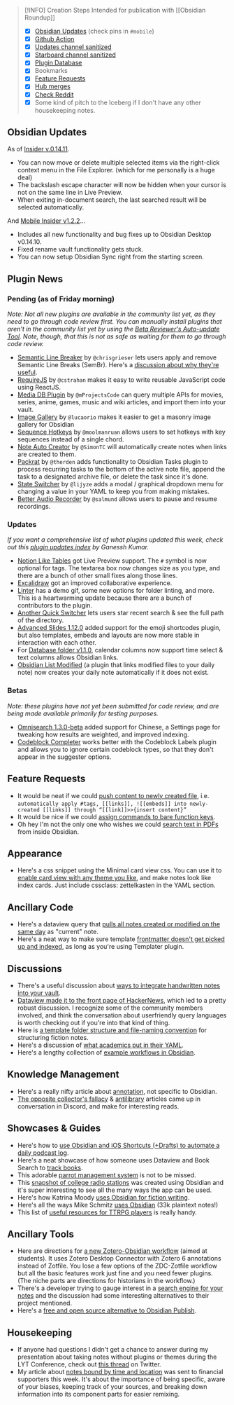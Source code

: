 > [!INFO] Creation Steps
> Intended for publication with [[Obsidian Roundup]]
> - [x] [Obsidian Updates](https://forum.obsidian.md/c/announcements/13) (check pins in `#mobile`)
> - [x] [Github Action](https://github.com/argenos/obsidian_roundup/actions)
> - [x]  [Updates channel sanitized](https://zhout-public-downloadable.s3.amazonaws.com/obsidian/updates.md) 
> - [x] [Starboard channel sanitized](https://zhout-public-downloadable.s3.amazonaws.com/obsidian/starboard.md)
> - [x] [Plugin Database](https://obsidian-plugin-stats.vercel.app/updates)
> - [x] Bookmarks
> - [x] [Feature Requests](https://forum.obsidian.md/c/feature-requests/8)
> - [x]  [Hub merges](https://github.com/obsidian-community/obsidian-hub/pulls?q=is%3Apr+is%3Amerged+sort%3Aupdated-desc+-label%3A%22scripted+update%22+-label%3A%22hub+tools+%26+scripts%22+%3E+)
> - [x] [Check Reddit](https://www.reddit.com/r/ObsidianMD/)
> - [x] Some kind of pitch to the Iceberg if I don't have any other housekeeping notes. 

## Obsidian Updates

As of [Insider v.0.14.11](https://forum.obsidian.md/t/obsidian-release-v0-14-11-insider-build/37580). 

- You can now move or delete multiple selected items via the right-click context menu in the File Explorer. (which for me personally is a huge deal) 
- The backslash escape character will now be hidden when your cursor is not on the same line in Live Preview.
- When exiting in-document search, the last searched result will be selected automatically.

And [Mobile Insider v1.2.2](https://discord.com/channels/686053708261228577/817515900349448202/975796883610009631)...

- Includes all new functionality and bug fixes up to Obsidian Desktop v0.14.10.
- Fixed rename vault functionality gets stuck.
- You can now setup Obsidian Sync right from the starting screen.

## Plugin News

### Pending (as of Friday morning)

_Note: Not all new plugins are available in the community list yet, as they need to go through code review first. You can manually install plugins that aren't in the community list yet by using the [Beta Reviewer's Auto-update Tool](https://github.com/TfTHacker/obsidian42-brat). Note, though, that this is not as safe as waiting for them to go through code review._

- [Semantic Line Breaker](https://github.com/chrisgrieser/obsidian-sembr) by `@chrisgrieser`  lets users apply and remove Semantic Line Breaks (SemBr). Here's a [discussion about why they're useful](https://discord.com/channels/686053708261228577/805952223124520961/976590646150324304). 
- [RequireJS](https://github.com/cstrahan/obsidian-requirejs) by `@cstrahan`  makes it easy to write reusable JavaScript code using ReactJS. 
- [Media DB Plugin](https://github.com/mProjectsCode/obsidian-media-db-plugin) by `@mProjectsCode`  can query multiple APIs for movies, series, anime, games, music and wiki articles, and import them into your vault.   
- [Image Gallery](https://github.com/lucaorio/obsidian-image-gallery) by `@lucaorio`  makes it easier to get a masonry image gallery for Obsidian 
- [Sequence Hotkeys](https://github.com/moolmanruan/obsidian-sequence-hotkeys) by `@moolmanruan`  allows users to set hotkeys with key sequences instead of a single chord. 
- [Note Auto Creator](https://github.com/SimonTC/obsidian-note-autocreation) by `@SimonTC`  will automatically create notes when links are created to them. 
- [Packrat](https://github.com/therden/packrat) by `@therden`  adds functionality to Obsidian Tasks plugin to process recurring tasks to the bottom of the active note file, append the task to a designated archive file, or delete the task since it's done.  
- [State Switcher](https://github.com/lijyze/obsidian-state-switcher) by `@lijyze`  adds a modal / graphical dropdown menu for changing a value in your YAML to keep you from making mistakes. 
- [Better Audio Recorder](https://github.com/salmund/obsidian-better-audio-recorder) by `@salmund`  allows users to pause and resume recordings. 

### Updates

 _If you want a comprehensive list of what plugins updated this week, check out this [plugin updates index](https://obsidian-plugin-stats.vercel.app/updates) by Ganessh Kumar._

- [Notion Like Tables](https://github.com/trey-wallis/obsidian-notion-like-tables/releases) got Live Preview support. The `#` symbol is now optional for tags. The textarea box now changes size as you type, and there are a bunch of other small fixes along those lines. 
- [Excalidraw](https://github.com/zsviczian/obsidian-excalidraw-plugin/releases) got an improved collaborative experience. 
- [Linter](https://github.com/platers/obsidian-linter/releases) has a demo gif, some new options for folder linting, and more. This is a heartwarming update because there are a bunch of contributors to the plugin. 
- [Another Quick Switcher](https://github.com/tadashi-aikawa/obsidian-another-quick-switcher/releases) lets users star recent search & see the full path of the directory. 
- [Advanced Slides 1.12.0](https://github.com/MSzturc/obsidian-advanced-slides) added support for the emoji shortcodes plugin, but also templates, embeds and layouts are now more stable in interaction with each other.
- For [Database folder v1.1.0](https://github.com/RafaelGB/obsidian-db-folder/releases/tag/1.1.0), calendar columns now support time select & text columns allows Obsidian links.
- [Obsidian List Modified](https://github.com/franciskafieh/obsidian-list-modified/releases/tag/1.1.4) (a plugin that links modified files to your daily note) now creates your daily note automatically if it does not exist.

### Betas

_Note: these plugins have not yet been submitted for code review, and are being made available primarily for testing purposes._

- [Omnisearch 1.3.0-beta](https://github.com/scambier/obsidian-omnisearch/releases/tag/1.3.0-beta) added support for Chinese, a Settings page for tweaking how results are weighted, and improved indexing. 
- [Codeblock Completer](https://github.com/SkepticMystic/codeblock-completer) works better with the Codeblock Labels plugin and allows you to ignore certain codeblock types, so that they don't appear in the suggester options.

## Feature Requests

- It would be neat if we could [push content to newly created file](https://forum.obsidian.md/t/push-content-to-link-automatically-apply-tags-links-embeds-into-newly-created-links-through-link-insert-content/36844), i.e. `automatically apply #tags, [[links]], ![[embeds]] into newly-created [[links]] through “[[link]]>>{insert content}” `
- It would be nice if we could [assign commands to bare function keys](https://forum.obsidian.md/t/be-able-of-using-the-function-keys-f1-f12-to-perform-functions/15748/9). 
- Oh hey I'm not the only one who wishes we could [search text in PDFs](https://forum.obsidian.md/t/search-text-in-pdfs/511) from inside Obsidian. 

## Appearance

- Here's a css snippet using the Minimal card view css. You can use it to [enable card view with any theme you like](https://discord.com/channels/686053708261228577/744933215063638183/972334987133202522), and make notes look like index cards. Just include cssclass: zettelkasten in the YAML section.

## Ancillary Code

- Here's a dataview query that [pulls all notes created or modified on the same day](https://gist.github.com/therealfakemoot/5d40568631136c12fb63440ddde11677 ) as "current" note.
- Here's a neat way to make sure template [frontmatter doesn't get picked up and indexed](https://twitter.com/TfTHacker/status/1521444266446311424), as long as you're using Templater plugin. 

## Discussions

- There's a useful discussion about [ways to integrate handwritten notes into your vault](https://www.reddit.com/r/ObsidianMD/comments/us0dbx/taking_handwritten_notes_and_importing_them_to/). 
- [Dataview made it to the front page of HackerNews](https://news.ycombinator.com/item?id=31407781), which led to a pretty robust discussion. I recognize some of the community members involved, and think the conversation about userfriendly query languages is worth checking out if you're into that kind of thing. 
- Here is [a template folder structure and file-naming convention](https://discord.com/channels/686053708261228577/805952223124520961/976197753728278529) for structuring fiction notes. 
- Here's a discussion of [what academics put in their YAML](https://discord.com/channels/686053708261228577/722584061087842365/975508104437465128). 
- Here's a lengthy collection of [example workflows in Obsidian](https://forum.obsidian.md/t/example-workflows-in-obsidian/1093). 

## Knowledge Management

- Here's a really nifty article about [annotation](http://patthomson.net/2022/05/16/everyday-acts-of-annotation/), not specific to Obsidian. 
- [The opposite collector's fallacy](https://technosoof.wordpress.com/2020/05/23/the-opposite-collectors-fallacy/) & [antilibrary](https://www.themarginalian.org/2015/03/24/umberto-eco-antilibrary/) articles came up in conversation in Discord, and make for interesting reads. 

## Showcases & Guides

- Here's how to [use Obsidian and iOS Shortcuts (+Drafts) to automate a daily podcast log](https://leahferguson.com/blog/obsidian-overcast-daily-podcast-log/). 
- Here's a neat showcase of how someone uses Dataview and Book Search to [track books](https://www.reddit.com/r/ObsidianMD/comments/usgl1m/tracking_books_in_obsidian_with_dataview_book/). 
- This adorable [parrot management system](https://www.reddit.com/r/ObsidianMD/comments/uqovz7/parrot_management_pm_system_using_obsidian/) is not to be missed. 
- This [snapshot of college radio stations](https://twitter.com/kramermj/status/1526990230095646720) was created using Obsidian and it's super interesting to see all the many ways the app can be used. 
- Here's how Katrina Moody [uses Obsidian for fiction writing](https://twitter.com/KatrinaMoody/status/1526980274219024384). 
- Here's all the ways Mike Schmitz [uses Obsidian](https://twitter.com/_MikeSchmitz/status/1526918986230816771) (33k plaintext notes!) 
- This list of [useful resources for TTRPG players](https://publish.obsidian.md/hub/04+-+Guides%2C+Workflows%2C+%26+Courses/for+TTRPG) is really handy. 
## Ancillary Tools

- Here are directions for [a new Zotero-Obsidian workflow]( https://publish.obsidian.md/history-notes/From+Zotero+Annotations+to+Obsidian+Research+Notes) (aimed at students). It uses Zotero Desktop Connector with Zotero 6 annotations instead of Zotfile. You lose a few options of the ZDC-Zotfile workflow but all the basic features work just fine and you need fewer plugins. (The niche parts are directions for historians in the workflow.)
- There's a developer trying to gauge interest in a [search engine for your notes](https://www.reddit.com/r/ObsidianMD/comments/uqvsir/ive_built_a_search_engine_that_connects_to_your/) and the discussion had some interesting alternatives to their project mentioned. 
- Here's a [free and open source alternative to Obsidian Publish](https://mindstone.tuancao.me/). 

## Housekeeping

- If anyone had questions I didn't get a chance to answer during my presentation about taking notes without plugins or themes during the LYT Conference, check out [this thread](https://twitter.com/EleanorKonik/status/1526653928485560321) on Twitter. 
- My article about [notes bound by time and location](https://www.obsidianroundup.org/on-notes-bound-by-time-and-location/) was sent to financial supporters this week. It's about the importance of being specific, aware of your biases, keeping track of your sources, and breaking down information into its component parts for easier remixing. 